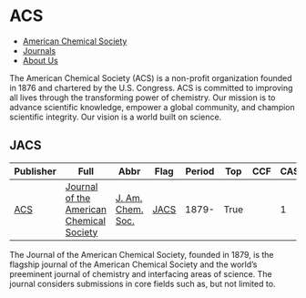 # ACS

- [American Chemical Society](https://www.acs.org/)
- [Journals](https://pubs.acs.org/.)
- [About Us](https://www.acs.org/about.html)

The American Chemical Society (ACS) is a non-profit organization founded in 1876 and chartered by the U.S. Congress. ACS is committed to improving all lives through the transforming power of chemistry. Our mission is to advance scientific knowledge, empower a global community, and champion scientific integrity. Our vision is a world built on science.

## JACS

|Publisher|Full|Abbr|Flag|Period|Top|CCF|CAS|JCR|IF|Type|
|-        |-   |-   |-   |-     |-  |-  |-  |-  |- |-   |
|[ACS](https://www.acs.org/)|[Journal of the American Chemical Society](https://pubs.acs.org/journal/jacsat)|[J. Am. Chem. Soc.](https://pubs.acs.org/page/jacsat/about.html)|[JACS](https://pubs.acs.org/loi/jacsat)|1879-|True||1|Q1|14.4|Chemistry|

The Journal of the American Chemical Society, founded in 1879, is the flagship journal of the American Chemical Society and the world’s preeminent journal of chemistry and interfacing areas of science. The journal considers submissions in core fields such as, but not limited to.

